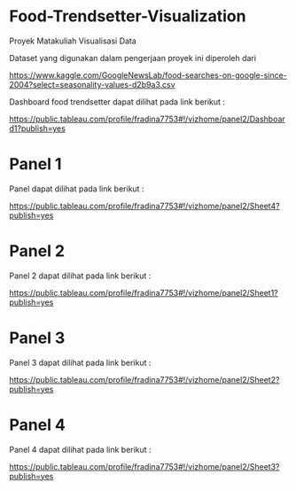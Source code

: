 # Food-Trendsetter-Visualization
Proyek Matakuliah Visualisasi Data



Dataset yang digunakan dalam pengerjaan proyek ini diperoleh dari

https://www.kaggle.com/GoogleNewsLab/food-searches-on-google-since-2004?select=seasonality-values-d2b9a3.csv


Dashboard food trendsetter dapat dilihat pada link berikut :

https://public.tableau.com/profile/fradina7753#!/vizhome/panel2/Dashboard1?publish=yes

# Panel 1
Panel dapat dilihat pada link berikut : 

https://public.tableau.com/profile/fradina7753#!/vizhome/panel2/Sheet4?publish=yes

# Panel 2
Panel 2 dapat dilihat pada link berikut :

https://public.tableau.com/profile/fradina7753#!/vizhome/panel2/Sheet1?publish=yes

# Panel 3
Panel 3 dapat dilihat pada link berikut :

https://public.tableau.com/profile/fradina7753#!/vizhome/panel2/Sheet2?publish=yes

# Panel 4
Panel 4 dapat dilihat pada link berikut :

https://public.tableau.com/profile/fradina7753#!/vizhome/panel2/Sheet3?publish=yes
